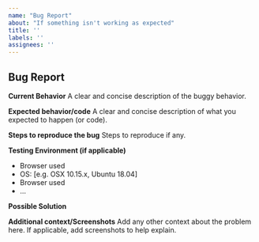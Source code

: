 ```yaml
---
name: "Bug Report"
about: "If something isn't working as expected"
title: ''
labels: ''
assignees: ''
---
```


## Bug Report

**Current Behavior**
A clear and concise description of the buggy behavior.

**Expected behavior/code**
A clear and concise description of what you expected to happen (or code).

**Steps to reproduce the bug**
Steps to reproduce if any.

**Testing Environment (if applicable)**
- Browser used
- OS: [e.g. OSX 10.15.x, Ubuntu 18.04]
- Browser used
- ...

**Possible Solution**
<!--- Only if you have suggestions on a fix for the bug -->

**Additional context/Screenshots**
Add any other context about the problem here. If applicable, add screenshots to help explain.
